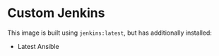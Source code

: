 # Custom Jenkins
This image is built using `jenkins:latest`, but has additionally installed:
* Latest Ansible

